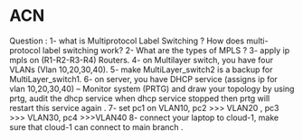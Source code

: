 # ACN
Question  : 1-  what  is  Multiprotocol  Label  Switching  ?  How  does  multi-protocol label switching  work? 2-  What are  the  types  of  MPLS  ? 3-  apply  ip  mpls  on  (R1-R2-R3-R4)  Routers. 4-  on  Multilayer  switch,  you  have  four  VLANs (Vlan  10,20,30,40). 5-  make  MultiLayer_switch2  is  a  backup  for    MultiLayer_switch1. 6-  on server,  you  have  DHCP  service  (assigns ip for  vlan  10,20,30,40)  –  Monitor system  (PRTG)  and draw your topology  by  using  prtg, audit the  dhcp service  when dhcp service  stopped then prtg  will restart  this service  again  . 7-  set  pc1  on  VLAN10,      pc2  >>>  VLAN20  ,  pc3  >>>  VLAN30, pc4  >>>VLAN40 8-  connect  your laptop  to  cloud-1,  make  sure  that  cloud-1  can  connect  to  main  branch . 
